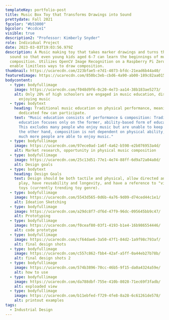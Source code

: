 ```yaml
---
templateKey: portfolio-post
title: Music Box Toy that Transforms Drawings into Sound
prettydate: Fall 2021
fgcolor: "#b53000"
bgcolor: "#ccdce1"
visible: true
description2: "Professor: Kimberly Snyder"
role: Individual Project
date: 2023-03-03T19:03:56.979Z
description: A Music making toy that takes marker drawings and turns them into
  sound so that even young kids aged 6-7 can learn the beginnings of music
  composition. Utilizes OpenCV Image Recognition on a Raspberry Pi Zero to
  enable limitless ways to draw composition.
thumbnail: https://ucarecdn.com/223bfae5-e7d1-4073-bfdc-21ead6b44a40/
featuredimage: https://ucarecdn.com/850bc3eb-cbd6-4a90-ab00-189c82aa0159/
bodycontent:
  - type: bodyfullimage
    image: https://ucarecdn.com/f048d9f6-0c20-4e73-aa14-38b183ae5273/
    alt: Only 20% of high schoolers are engaged in music education, dispite everyone
      enjoying music
  - type: bodytext
    heading: Traditional music education on physical performance, meaning only a
      dedicated few can participate.
    text: "Music education consists of performance & composition: Traditional music
      education focuses only on the former, ability-based form of education.
      This excludes many people who enjoy music but are unable to keep up. On
      the other hand, composition is not dependent on physical ability, meaning
      much more people are able to enjoy music."
  - type: bodyfullimage
    image: https://ucarecdn.com/97ece0ad-1a6f-4a62-b598-e2b076953a4d/
    alt: Market research, opportunity in physical music composition
  - type: bodyfullimage
    image: https://ucarecdn.com/25c13d51-77e1-4e74-88ff-6d9a72a04a8d/
    alt: Design goals
  - type: bodytext
    heading: Design Goals
    text: Design should be both tactile and physical, allow directed and undirected
      play, have reusability and longevity, and have a reference to "vintage"
      toys (currently trending toy genre).
  - type: bodyfullimage
    image: https://ucarecdn.com/5543d565-0d6b-4a76-9d09-d74ced44c1e1/
    alt: Ideation Sketching
  - type: bodyfullimage
    image: https://ucarecdn.com/a29dc8f7-df6d-47f9-96dc-095645bb9c47/
    alt: Prototyping
  - type: bodyfullimage
    image: https://ucarecdn.com/f0ceaf80-03f1-4193-b1e4-16b986554446/
    alt: code prototype
  - type: bodyfullimage
    image: https://ucarecdn.com/cf64dae6-3a50-47f1-84d2-1a9f98c793af/
    alt: final design shots
  - type: bodyfullimage
    image: https://ucarecdn.com/c557c862-fbb4-42af-a5ff-0a44eb27b78b/
    alt: final design shots 2
  - type: bodyfullimage
    image: https://ucarecdn.com/574b3896-70cc-46b5-9f15-da0a4324a59e/
    alt: how to use
  - type: bodyfullimage
    image: https://ucarecdn.com/da788dbf-755e-410b-8028-71ec69f3fadb/
    alt: exploaded view
  - type: bodyfullimage
    image: https://ucarecdn.com/b11ebfed-f729-4fe8-8a28-6c61261de578/
    alt: printout examples
tags:
  - Industrial Design
---
```

